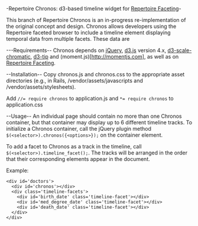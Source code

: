 -Repertoire Chronos: d3-based timeline widget for [Repertoire Faceting](https://github.com/hyperstudio/repertoire-faceting)-

This branch of Repertoire Chronos is an in-progress re-implementation of the original concept and design. Chronos allows developers using the Repertoire faceted browser to include a timeline element displaying temporal data from multiple facets. These data are

---Requirements--
Chronos depends on [jQuery](http://jquery.com), [d3.js](https://d3js.org) version 4.x, [d3-scale-chromatic](https://github.com/d3/d3-scale-chromatic), [d3-tip](https://github.com/VACLab/d3-tip) and (moment.js)[http://momentjs.com], as well as on [Repertoire Faceting](https://github.com/hyperstudio/repertoire-faceting).

--Installation--
Copy chronos.js and chronos.css to the appropriate asset directories (e.g., in Rails, /vendor/assets/javascripts and /vendor/assets/stylesheets).

Add `//= require chronos` to application.js and `*= require chronos` to application.css

--Usage--
An individual page should contain no more than one Chronos container, but that container may display up to 6 different timeline tracks. To initialize a Chronos container, call the jQuery plugin method `$(<selector>).chronos({<options>});` on the container element.

To add a facet to Chronos as a track in the timeline, call `$(<selector>).timeline_facet();`. The tracks will be arranged in the order that their corresponding elements appear in the document.

Example:
    <script language="javascript">
      $().ready(function() {
        $('#chronos').chronos({start: "1800-01-01", end: "1999-12-31"});
        $('#doctors').facet_context();
        $('.timeline-facet').timeline_facet();
      });
    </script>

    <div id='doctors'>
      <div id='chronos'></div>
      <div class='timeline-facets'>
        <div id='birth_date' class='timeline-facet'></div>
        <div id='med_degree_date' class='timeline-facet'></div>
        <div id='death_date' class='timeline-facet'></div>
      </div>
    </div>
